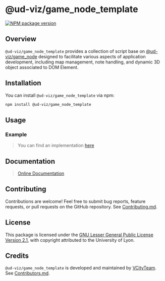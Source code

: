 # @ud-viz/game_node_template

[![NPM package version](https://badgen.net/npm/v/@ud-viz/game_node_template)](https://npmjs.com/package/@ud-viz/game_node_template)


## Overview

`@ud-viz/game_node_template` provides a collection of script base on [@ud-viz/game_node](https://github.com/VCityTeam/UD-Viz/blob/master/packages/game_node/Readme.md) designed to facilitate various aspects of application development, including map management, note handling, and dynamic 3D object associated to DOM Element.


## Installation

You can install `@ud-viz/game_node_template` via npm:

```bash
npm install @ud-viz/game_node_template
```

## Usage 

### Example
> You can find an implementation [here](https://github.com/VCityTeam/UD-Viz/blob/master/examples/game_note.html)



## Documentation

> [Online Documentation](https://vcityteam.github.io/UD-Viz/html/game_node_template/)

## Contributing

Contributions are welcome! Feel free to submit bug reports, feature requests, or pull requests on the GitHub repository. See [Contributing.md](https://github.com/VCityTeam/UD-Viz/blob/master/docs/static/Contributing.md).

## License

This package is licensed under the [GNU Lesser General Public License Version 2.1](https://github.com/VCityTeam/UD-Viz/blob/master/LICENSE.md), with copyright attributed to the University of Lyon.

## Credits

`@ud-viz/game_node_template` is developed and maintained by [VCityTeam](https://github.com/VCityTeam). See [Contributors.md](https://github.com/VCityTeam/UD-Viz/blob/master/docs/static/Contributors.md).